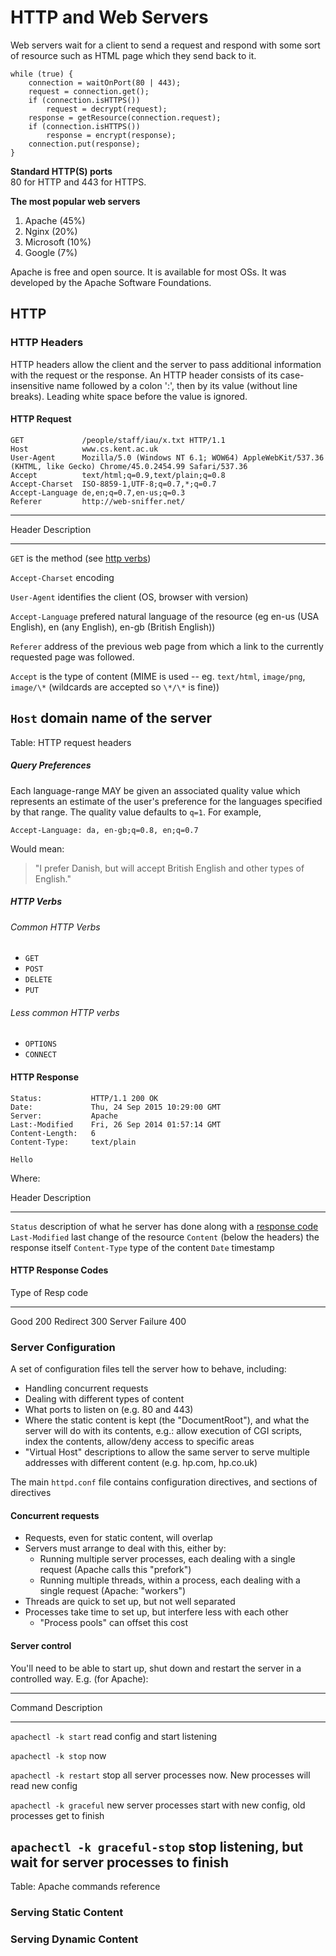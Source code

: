 # HTTP and Web Servers

Web servers wait for a client to send a request and respond with some sort of
resource such as HTML page which they send back to it.

``` {.java}
while (true) {
    connection = waitOnPort(80 | 443);
    request = connection.get();
    if (connection.isHTTPS())
        request = decrypt(request);
    response = getResource(connection.request);
    if (connection.isHTTPS())
        response = encrypt(response);
    connection.put(response);
}
```

**Standard HTTP(S) ports** <br/> 80 for HTTP and 443 for HTTPS.

**The most popular web servers**

1.  Apache (45%)
2.  Nginx (20%)
3.  Microsoft (10%)
4.  Google (7%)

Apache is free and open source. It is available for most OSs. It was developed
by the Apache Software Foundations.

## HTTP

### HTTP Headers

HTTP headers allow the client and the server to pass additional information
with the request or the response. An HTTP header consists of its
case-insensitive name followed by a colon ':', then by its value (without line
breaks). Leading white space before the value is ignored.

#### HTTP Request

    GET             /people/staff/iau/x.txt HTTP/1.1
    Host            www.cs.kent.ac.uk
    User-Agent      Mozilla/5.0 (Windows NT 6.1; WOW64) AppleWebKit/537.36 (KHTML, like Gecko) Chrome/45.0.2454.99 Safari/537.36
    Accept          text/html;q=0.9,text/plain;q=0.8
    Accept-Charset  ISO-8859-1,UTF-8;q=0.7,*;q=0.7
    Accept-Language de,en;q=0.7,en-us;q=0.3
    Referer         http://web-sniffer.net/

  -----------------------------------------------------------------------------
  Header               Description
  -------------------- --------------------------------------------------------
  `GET`                is the method (see [http verbs](#http-verbs))

  `Accept-Charset`     encoding

  `User-Agent`         identifies the client (OS, browser with version)

  `Accept-Language`    prefered natural language of the resource (eg en-us (USA
                       English), en (any English), en-gb (British English))

  `Referer`            address of the previous web page from which a link to
                       the currently requested page was followed.

  `Accept`             is the type of content (MIME is used -- eg. `text/html`,
                       `image/png`, `image/\*` (wildcards are accepted so
                       `\*/\*` is fine))

  `Host`               domain name of the server
  -----------------------------------------------------------------------------

  Table: HTTP request headers

##### Query Preferences

Each language-range MAY be given an associated quality value which represents
an estimate of the user's preference for the languages specified by that range.
The quality value defaults to `q=1`. For example,

    Accept-Language: da, en-gb;q=0.8, en;q=0.7

Would mean:

> "I prefer Danish, but will accept British English and other types of
> English."

##### HTTP Verbs

###### Common HTTP Verbs

-   `GET`
-   `POST`
-   `DELETE`
-   `PUT`

###### Less common HTTP verbs

-   `OPTIONS`
-   `CONNECT`

#### HTTP Response

    Status:           HTTP/1.1 200 OK
    Date:             Thu, 24 Sep 2015 10:29:00 GMT
    Server:           Apache
    Last:-Modified    Fri, 26 Sep 2014 01:57:14 GMT
    Content-Length:   6
    Content-Type:     text/plain

    Hello

Where:

  Header                          Description
  ------------------------------- -------------------------------------------------------------------------------------------
  `Status`                        description of what he server has done along with a [response code](#http-response-codes)
  `Last-Modified`                 last change of the resource
  `Content` (below the headers)   the response itself
  `Content-Type`                  type of the content
  `Date`                          timestamp

#### HTTP Response Codes

  Type of Resp     code
  ---------------- ------
  Good             200
  Redirect         300
  Server Failure   400

### Server Configuration

A set of configuration files tell the server how to behave, including:

-   Handling concurrent requests
-   Dealing with different types of content
-   What ports to listen on (e.g. 80 and 443)
-   Where the static content is kept (the "DocumentRoot"), and what the server
    will do with its contents, e.g.: allow execution of CGI scripts, index the
    contents, allow/deny access to specific areas
-   "Virtual Host" descriptions to allow the same server to serve multiple
    addresses with different content (e.g. hp.com, hp.co.uk)

The main `httpd.conf` file contains configuration directives, and sections of
directives

#### Concurrent requests

-   Requests, even for static content, will overlap
-   Servers must arrange to deal with this, either by:
    -   Running multiple server processes, each dealing with a single request
        (Apache calls this "prefork")
    -   Running multiple threads, within a process, each dealing with a single
        request (Apache: "workers")
-   Threads are quick to set up, but not well separated
-   Processes take time to set up, but interfere less with each other
    -   "Process pools" can offset this cost

#### Server control

You'll need to be able to start up, shut down and restart the server in a
controlled way. E.g. (for Apache):

  --------------------------------------------------------------------------------------
  Command                        Description
  ------------------------------ -------------------------------------------------------
  `apachectl -k start`           read config and start listening

  `apachectl -k stop`            now

  `apachectl -k restart`         stop all server processes now. New processes will read
                                 new config

  `apachectl -k graceful`        new server processes start with new config, old
                                 processes get to finish

  `apachectl -k graceful-stop`   stop listening, but wait for server processes to finish
  --------------------------------------------------------------------------------------

  Table: Apache commands reference


### Serving Static Content

<!--TODO Serving Static Content-->

### Serving Dynamic Content

<!--TODO Serving Dynamic Content-->

